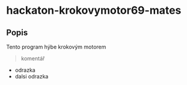 # hackaton-krokovymotor69-mates

## Popis

Tento program hýbe krokovým motorem
> komentář
- odrazka
- dalsi odrazka
